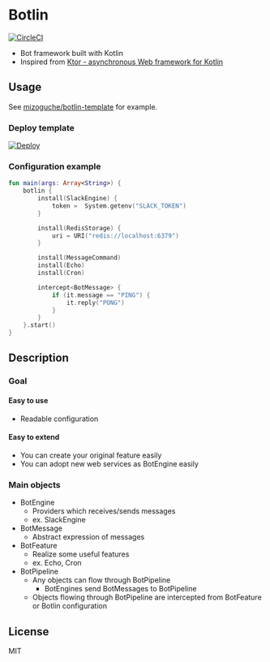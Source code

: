Botlin
===

[![CircleCI](https://circleci.com/gh/mizoguche/botlin.svg?style=svg)](https://circleci.com/gh/mizoguche/botlin)

- Bot framework built with Kotlin
- Inspired from [Ktor - asynchronous Web framework for Kotlin](http://ktor.io/)

## Usage
See [mizoguche/botlin-template](https://github.com/mizoguche/botlin-template) for example.

### Deploy template
[![Deploy](https://www.herokucdn.com/deploy/button.svg)](https://heroku.com/deploy?template=https://github.com/mizoguche/botlin-template)

### Configuration example
```kotlin
fun main(args: Array<String>) {
    botlin {
        install(SlackEngine) {
            token =  System.getenv("SLACK_TOKEN")
        }

        install(RedisStorage) {
            uri = URI("redis://localhost:6379")
        }

        install(MessageCommand)
        install(Echo)
        install(Cron)

        intercept<BotMessage> {
            if (it.message == "PING") {
                it.reply("PONG")
            }
        }
    }.start()
}
```

## Description
### Goal
#### Easy to use
- Readable configuration

#### Easy to extend
- You can create your original feature easily
- You can adopt new web services as BotEngine easily

### Main objects
- BotEngine
    - Providers which receives/sends messages
    - ex. SlackEngine
- BotMessage
    - Abstract expression of messages
- BotFeature
    - Realize some useful features
    - ex. Echo, Cron
- BotPipeline
    - Any objects can flow through BotPipeline
        - BotEngines send BotMessages to BotPipeline
    - Objects flowing through BotPipeline are intercepted from BotFeature or Botlin configuration


## License
MIT
